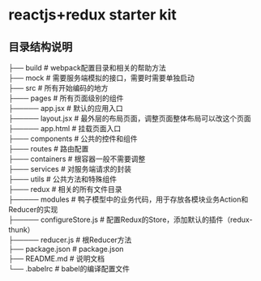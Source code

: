 reactjs+redux starter kit
====

## 目录结构说明

├── build                   # webpack配置目录和相关的帮助方法   
├── mock                    # 需要服务端模拟的接口，需要时需要单独启动   
├── src                     # 所有开始编码的地方   
├─── pages                  # 所有页面级别的组件   
├───── app.jsx              # 默认的应用入口    
├───── layout.jsx           # 最外层的布局页面，调整页面整体布局可以改这个页面    
├───── app.html             # 挂载页面入口   
├─── components             # 公共的控件和组件   
├─── routes                 # 路由配置  
├─── containers             # 根容器一般不需要调整   
├─── services               # 对服务端请求的封装   
├─── utils                  # 公共方法和特殊组件    
├─── redux                  # 相关的所有文件目录   
├───── modules              # 鸭子模型中的业务代码，用于存放各模块业务Action和Reducer的实现   
├───── configureStore.js    # 配置Redux的Store，添加默认的插件（redux-thunk）   
├───── reducer.js           # 根Reducer方法   
├── package.json            # package.json   
├── README.md               # 说明文档   
└── .babelrc                # babel的编译配置文件   
